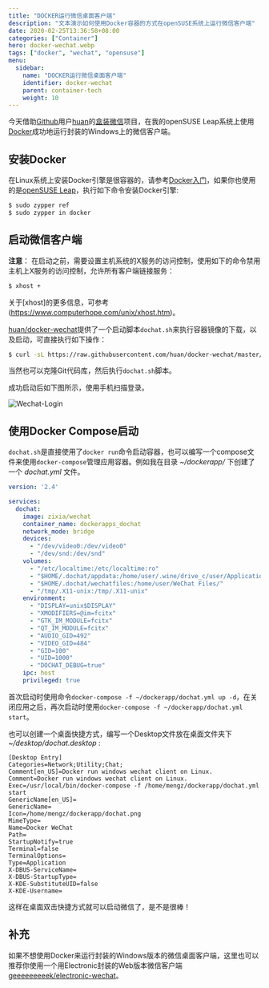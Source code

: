 ```yaml
---
title: "DOCKER运行微信桌面客户端"
description: "文本演示如何使用Docker容器的方式在openSUSE系统上运行微信客户端"
date: 2020-02-25T13:36:58+08:00
categories: ["Container"]
hero: docker-wechat.webp
tags: ["docker", "wechat", "opensuse"]
menu:
  sidebar:
    name: "DOCKER运行微信桌面客户端"
    identifier: docker-wechat
    parent: container-tech
    weight: 10
---
```


今天借助[Github](https://github.com)用户[huan](https://github.com/huan)的[盒装微信](https://github.com/huan/docker-wechat)项目，在我的openSUSE Leap系统上使用[Docker](https://docker.com)成功地运行封装的Windows上的微信客户端。  

<!-- more -->

## 安装Docker

在Linux系统上安装Docker引擎是很容器的，请参考[Docker入门](../docker-intro/)，如果你也使用的是[openSUSE Leap](https://www.opensuse.org)，执行如下命令安装Docker引擎:  

```bash
$ sudo zypper ref
$ sudo zypper in docker
```

## 启动微信客户端

**注意**： 在启动之前，需要设置主机系统的X服务的访问控制，使用如下的命令禁用主机上X服务的访问控制，允许所有客户端链接服务：  

```bash
$ xhost +
```

关于[xhost]的更多信息，可参考(https://www.computerhope.com/unix/xhost.htm)。

[huan/docker-wechat](https://github.com/huan/docker-wechat)提供了一个启动脚本`dochat.sh`来执行容器镜像的下载，以及启动，可直接执行如下操作：  

```bash
$ curl -sL https://raw.githubusercontent.com/huan/docker-wechat/master/dochat.sh | bash
```

当然也可以克隆Git代码库，然后执行`dochat.sh`脚本。  

成功启动后如下图所示，使用手机扫描登录。  

![Wechat-Login](https://images.mengz.dev/posts/wechat-login.png)  

## 使用Docker Compose启动

`dochat.sh`是直接使用了`docker run`命令启动容器，也可以编写一个compose文件来使用`docker-compose`管理应用容器。例如我在目录 _~/dockerapp/_ 下创建了一个 _dochat.yml_ 文件。  

```yml
version: '2.4'

services:
  dochat:
    image: zixia/wechat
    container_name: dockerapps_dochat
    network_mode: bridge
    devices:
      - "/dev/video0:/dev/video0"
      - "/dev/snd:/dev/snd"
    volumes:
      - "/etc/localtime:/etc/localtime:ro"
      - "$HOME/.dochat/appdata:/home/user/.wine/drive_c/user/Application Data/"
      - "$HOME/.dochat/wechatfiles:/home/user/WeChat Files/"
      - "/tmp/.X11-unix:/tmp/.X11-unix"
    environment:
      - "DISPLAY=unix$DISPLAY"
      - "XMODIFIERS=@im=fcitx"
      - "GTK_IM_MODULE=fcitx"
      - "QT_IM_MODULE=fcitx"
      - "AUDIO_GID=492"
      - "VIDEO_GID=484"
      - "GID=100"
      - "UID=1000"
      - "DOCHAT_DEBUG=true"
    ipc: host
    privileged: true
```

首次启动时使用命令`docker-compose -f ~/dockerapp/dochat.yml up -d`，在关闭应用之后，再次启动时使用`docker-compose -f ~/dockerapp/dochat.yml start`。  

也可以创建一个桌面快捷方式，编写一个Desktop文件放在桌面文件夹下 _~/desktop/dochat.desktop_ :  

```desktop
[Desktop Entry]
Categories=Network;Utility;Chat;
Comment[en_US]=Docker run windows wechat client on Linux.
Comment=Docker run windows wechat client on Linux.
Exec=/usr/local/bin/docker-compose -f /home/mengz/dockerapp/dochat.yml start
GenericName[en_US]=
GenericName=
Icon=/home/mengz/dockerapp/dochat.png
MimeType=
Name=Docker WeChat
Path=
StartupNotify=true
Terminal=false
TerminalOptions=
Type=Application
X-DBUS-ServiceName=
X-DBUS-StartupType=
X-KDE-SubstituteUID=false
X-KDE-Username=
```

这样在桌面双击快捷方式就可以启动微信了，是不是很棒！  

## 补充

如果不想使用Docker来运行封装的Windows版本的微信桌面客户端，这里也可以推荐你使用一个用Electronic封装的Web版本微信客户端[geeeeeeeeek/electronic-wechat](https://github.com/geeeeeeeeek/electronic-wechat)。  
